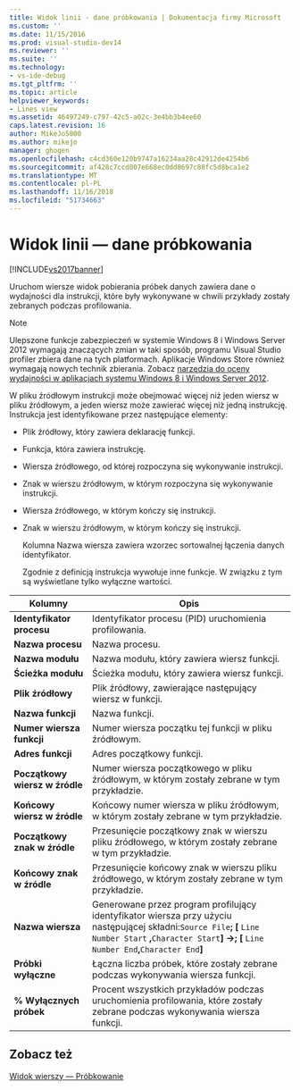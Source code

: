 ```yaml
---
title: Widok linii - dane próbkowania | Dokumentacja firmy Microsoft
ms.custom: ''
ms.date: 11/15/2016
ms.prod: visual-studio-dev14
ms.reviewer: ''
ms.suite: ''
ms.technology:
- vs-ide-debug
ms.tgt_pltfrm: ''
ms.topic: article
helpviewer_keywords:
- Lines view
ms.assetid: 46497249-c797-42c5-a02c-3e4bb3b4ee60
caps.latest.revision: 16
author: MikeJo5000
ms.author: mikejo
manager: ghogen
ms.openlocfilehash: c4cd360e120b9747a16234aa28c42912de4254b6
ms.sourcegitcommit: af428c7ccd007e668ec0dd8697c88fc5d8bca1e2
ms.translationtype: MT
ms.contentlocale: pl-PL
ms.lasthandoff: 11/16/2018
ms.locfileid: "51734663"
---
```

# <a name="lines-view---sampling-data"></a>Widok linii — dane próbkowania
[!INCLUDE[vs2017banner](../includes/vs2017banner.md)]

Uruchom wiersze widok pobierania próbek danych zawiera dane o wydajności dla instrukcji, które były wykonywane w chwili przykłady zostały zebranych podczas profilowania.  
  
> [!NOTE]
>  Ulepszone funkcje zabezpieczeń w systemie Windows 8 i Windows Server 2012 wymagają znaczących zmian w taki sposób, programu Visual Studio profiler zbiera dane na tych platformach. Aplikacje Windows Store również wymagają nowych technik zbierania. Zobacz [narzędzia do oceny wydajności w aplikacjach systemu Windows 8 i Windows Server 2012](../profiling/performance-tools-on-windows-8-and-windows-server-2012-applications.md).  
  
 W pliku źródłowym instrukcji może obejmować więcej niż jeden wiersz w pliku źródłowym, a jeden wiersz może zawierać więcej niż jedną instrukcję. Instrukcja jest identyfikowane przez następujące elementy:  
  
- Plik źródłowy, który zawiera deklarację funkcji.  
  
- Funkcja, która zawiera instrukcję.  
  
- Wiersza źródłowego, od której rozpoczyna się wykonywanie instrukcji.  
  
- Znak w wierszu źródłowym, w którym rozpoczyna się wykonywanie instrukcji.  
  
- Wiersza źródłowego, w którym kończy się instrukcji.  
  
- Znak w wierszu źródłowym, w którym kończy się instrukcji.  
  
  Kolumna Nazwa wiersza zawiera wzorzec sortowalnej łączenia danych identyfikator.  
  
  Zgodnie z definicją instrukcja wywołuje inne funkcje. W związku z tym są wyświetlane tylko wyłączne wartości.  
  
|Kolumny|Opis|  
|------------|-----------------|  
|**Identyfikator procesu**|Identyfikator procesu (PID) uruchomienia profilowania.|  
|**Nazwa procesu**|Nazwa procesu.|  
|**Nazwa modułu**|Nazwa modułu, który zawiera wiersz funkcji.|  
|**Ścieżka modułu**|Ścieżka modułu, który zawiera wiersz funkcji.|  
|**Plik źródłowy**|Plik źródłowy, zawierające następujący wiersz w funkcji.|  
|**Nazwa funkcji**|Nazwa funkcji.|  
|**Numer wiersza funkcji**|Numer wiersza początku tej funkcji w pliku źródłowym.|  
|**Adres funkcji**|Adres początkowy funkcji.|  
|**Początkowy wiersz w źródle**|Numer wiersza początkowego w pliku źródłowym, w którym zostały zebrane w tym przykładzie.|  
|**Końcowy wiersz w źródle**|Końcowy numer wiersza w pliku źródłowym, w którym zostały zebrane w tym przykładzie.|  
|**Początkowy znak w źródle**|Przesunięcie początkowy znak w wierszu pliku źródłowego, w którym zostały zebrane w tym przykładzie.|  
|**Końcowy znak w źródle**|Przesunięcie końcowy znak w wierszu pliku źródłowego, w którym zostały zebrane w tym przykładzie.|  
|**Nazwa wiersza**|Generowane przez program profilujący identyfikator wiersza przy użyciu następującej składni:`Source File`**; [**  `Line Number Start` **,**`Character Start`**] ->; [** `Line Number End`**,**`Character End`**]**|  
|**Próbki wyłączne**|Łączna liczba próbek, które zostały zebrane podczas wykonywania wiersza funkcji.|  
|**% Wyłącznych próbek**|Procent wszystkich przykładów podczas uruchomienia profilowania, które zostały zebrane podczas wykonywania wiersza funkcji.|  
  
## <a name="see-also"></a>Zobacz też  
 [Widok wierszy — Próbkowanie](../profiling/lines-view-dotnet-memory-sampling-data.md)



